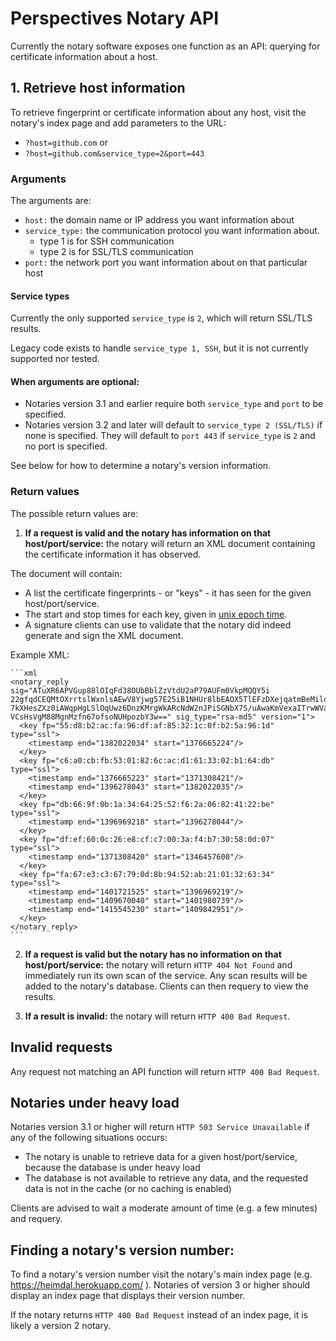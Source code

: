 # Perspectives Notary API

Currently the notary software exposes one function as an API: querying for certificate information about a host.

## 1. Retrieve host information

To retrieve fingerprint or certificate information about any host, visit the notary's index page and add parameters to the URL:

* ```?host=github.com```
or
* ```?host=github.com&service_type=2&port=443```

### Arguments

The arguments are:
  * ```host:``` the domain name or IP address you want information about
  * ```service_type:``` the communication protocol you want information about.
    * type 1 is for SSH communication
    * type 2 is for SSL/TLS communication
  * ```port:``` the network port you want information about on that particular host

#### Service types

Currently the only supported ```service_type``` is ```2```, which will return SSL/TLS results.

Legacy code exists to handle ```service_type 1, SSH```, but it is not currently supported nor tested.

#### When arguments are optional:

* Notaries version 3.1 and earlier require both ```service_type``` and ```port``` to be specified.
* Notaries version 3.2 and later will default to ```service_type 2 (SSL/TLS)``` if none is specified. They will default to ```port 443``` if ```service_type``` is ```2``` and no port is specified.

See below for how to determine a notary's version information.

### Return values

The possible return values are:

1. **If a request is valid and the notary has information on that host/port/service:** the notary will return an XML document containing the certificate information it has observed.

  The document will contain:
  * A list the certificate fingerprints - or "keys" - it has seen for the given host/port/service.
  * The start and stop times for each key, given in [unix epoch time](https://en.wikipedia.org/wiki/Unix_time).
  * A signature clients can use to validate that the notary did indeed generate and sign the XML document.

  Example XML:

  	```xml
    <notary_reply sig="ATuXR6APVGup88lOIqFd38OUbBblZzVtdU2aP79AUFm0VkpMQQY5i
    22gfqdCEQMtOXrrtslWxnlsAEwV8Yjwg57E25iB1NHUr8lbEAOX5TlEFzDXejqatmBeMiloi
    7kXHesZXz0iAWqpHgLSlOqUwz6DnzKMrgWkARcNdW2nJPiSGNbX7S/uAwaKmVexaITrwWVaU
    VCsHsVgM88MgnMzfn67ofsoNUHpozbY3w==" sig_type="rsa-md5" version="1">
      <key fp="55:d8:b2:ac:fa:96:df:af:85:32:1c:0f:b2:5a:96:1d" type="ssl">
      	<timestamp end="1382022034" start="1376665224"/>
      </key>
      <key fp="c6:a0:cb:fb:53:01:82:6c:ac:d1:61:33:02:b1:64:db" type="ssl">
      	<timestamp end="1376665223" start="1371308421"/>
      	<timestamp end="1396278043" start="1382022035"/>
      </key>
      <key fp="db:66:9f:0b:1a:34:64:25:52:f6:2a:06:82:41:22:be" type="ssl">
      	<timestamp end="1396969218" start="1396278044"/>
      </key>
      <key fp="df:ef:60:0c:26:e8:cf:c7:00:3a:f4:b7:30:58:0d:07" type="ssl">
      	<timestamp end="1371308420" start="1346457600"/>
      </key>
      <key fp="fa:67:e3:c3:67:79:0d:8b:94:52:ab:21:01:32:63:34" type="ssl">
      	<timestamp end="1401721525" start="1396969219"/>
      	<timestamp end="1409670040" start="1401980739"/>
      	<timestamp end="1415545230" start="1409842951"/>
      </key>
    </notary_reply>
    ```


2. **If a request is valid but the notary has no information on that host/port/service:** the notary will return ```HTTP 404 Not Found``` and immediately run its own scan of the service. Any scan results will be added to the notary's database. Clients can then requery to view the results.

3. **If a result is invalid:** the notary will return ```HTTP 400 Bad Request```.

## Invalid requests

Any request not matching an API function will return ```HTTP 400 Bad Request```.

## Notaries under heavy load

Notaries version 3.1 or higher will return ```HTTP 503 Service Unavailable``` if any of the following situations occurs:
* The notary is unable to retrieve data for a given host/port/service, because the database is under heavy load
* The database is not available to retrieve any data, and the requested data is not in the cache (or no caching is enabled)

Clients are advised to wait a moderate amount of time (e.g. a few minutes) and requery.

## Finding a notary's version number:

To find a notary's version number visit the notary's main index page (e.g. https://heimdal.herokuapp.com/ ). Notaries of version 3 or higher should display an index page that displays their version number.

If the notary returns ```HTTP 400 Bad Request``` instead of an index page, it is likely a version 2 notary.
